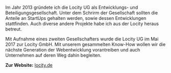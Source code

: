 Im Jahr 2013 gründete ich die Locity UG als Entwicklungs- und Beteiligungsgesellschaft. 
Unter dem Schrirm der Gesellschaft sollten die Anteile an StartUps gehalten werden, sowie dessen Entwicklungen stattfinden. Auch diverse andere Projekte habe ich aus der Locity heraus betreut.

Mit Aufnahme eines zweiten Gesellschafters wurde die Locity UG im Mai 2017 zur Locity GmbH. Mit unserem gesammelten Know-How wollen wir die nächste Generation der Webentwicklung vorantreiben und auch Unternehmen auf deren Weg dahin begleiten.

__Zur Website:__ [locity.de](http://locity.de)